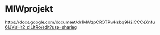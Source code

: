 # MIWprojekt
https://docs.google.com/document/d/1MWzpCROTPwHsbq9H2ICCCeXnfu6IJVIsHr2_pILltRo/edit?usp=sharing
